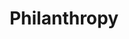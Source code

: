 ---
title: Philanthropy
slug: philanthropy
taxonomy:
	tag: industry
content:
    items:
        '@taxonomy.industry': philanthropy
    order:
        by: date
        dir: desc
---